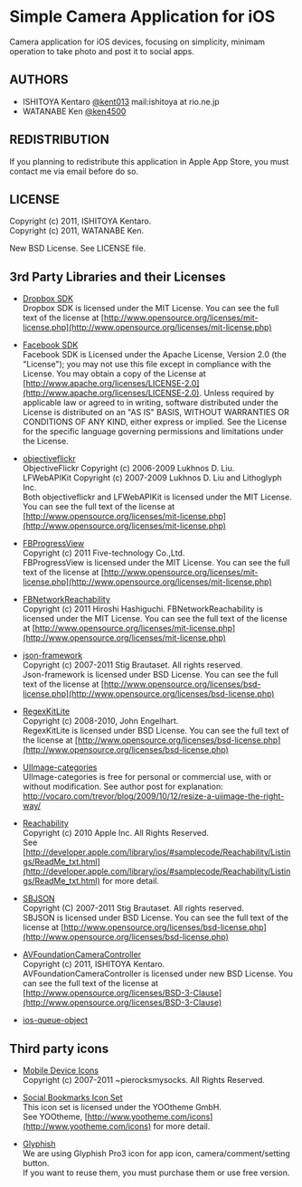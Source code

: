 Simple Camera Application for iOS
=========================================

Camera application for iOS devices, focusing on simplicity, minimam operation to take photo and post it to social apps.

AUTHORS
------------------------------------
 * ISHITOYA Kentaro [@kent013](http://twitter.com/kent013) mail:ishitoya at rio.ne.jp
 * WATANABE Ken [@ken4500](http://twitter.com/ken4500)

REDISTRIBUTION
------------------------------------
If you planning to redistribute this application in Apple App Store, you must contact me via email before do so.

LICENSE
------------------------------------
Copyright (c) 2011, ISHITOYA Kentaro.  
Copyright (c) 2011, WATANABE Ken.  

New BSD License. See LICENSE file. 

3rd Party Libraries and their Licenses
------------------------------------
 * [Dropbox SDK](https://www.dropbox.com/developers/reference/sdk)  
    Dropbox SDK is licensed under the MIT License. You can see the full text of the license at [http://www.opensource.org/licenses/mit-license.php](http://www.opensource.org/licenses/mit-license.php)

 * [Facebook SDK](https://github.com/facebook/facebook-ios-sdk)  
    Facebook SDK is Licensed under the Apache License, Version 2.0 (the "License"); you may not use this file except in compliance with the License. You may obtain a copy of the License at [http://www.apache.org/licenses/LICENSE-2.0](http://www.apache.org/licenses/LICENSE-2.0). Unless required by applicable law or agreed to in writing, software distributed under the License is distributed on an "AS IS" BASIS, WITHOUT WARRANTIES OR CONDITIONS OF ANY KIND, either express or implied. See the License for the specific language governing permissions and limitations under the License.

 * [objectiveflickr](https://github.com/lukhnos/objectiveflickr)  
    ObjectiveFlickr Copyright (c) 2006-2009 Lukhnos D. Liu.      
    LFWebAPIKit Copyright (c) 2007-2009 Lukhnos D. Liu and Lithoglyph Inc.      
    Both objectiveflickr and LFWebAPIKit is licensed under the MIT License. You can see the full text of the license at [http://www.opensource.org/licenses/mit-license.php](http://www.opensource.org/licenses/mit-license.php)

 * [FBProgressView](https://github.com/dev5tec/FBProgressView)  
    Copyright (c) 2011 Five-technology Co.,Ltd.  
    FBProgressView is licensed under the MIT License. You can see the full text of the license at [http://www.opensource.org/licenses/mit-license.php](http://www.opensource.org/licenses/mit-license.php)

 * [FBNetworkReachability](https://github.com/dev5tec/FBNetworkReachability)  
    Copyright (c) 2011 Hiroshi Hashiguchi.
    FBNetworkReachability is licensed under the MIT License. You can see the full text of the license at [http://www.opensource.org/licenses/mit-license.php](http://www.opensource.org/licenses/mit-license.php)

 * [json-framework](https://github.com/stig/json-framework/)  
    Copyright (c) 2007-2011 Stig Brautaset. All rights reserved.  
    Json-framework is licensed under BSD License. You can see the full text of the license at [http://www.opensource.org/licenses/bsd-license.php](http://www.opensource.org/licenses/bsd-license.php)

 * [RegexKitLite](http://regexkit.sourceforge.net/RegexKitLite/)  
    Copyright (c) 2008-2010, John Engelhart.  
    RegexKitLite is licensed under BSD License. You can see the full text of the license at [http://www.opensource.org/licenses/bsd-license.php](http://www.opensource.org/licenses/bsd-license.php)

 * [UIImage-categories](https://github.com/jchatard/UIImage-categories)  
    UIImage-categories is free for personal or commercial use, with or without modification.
    See author post for explanation: http://vocaro.com/trevor/blog/2009/10/12/resize-a-uiimage-the-right-way/

 * [Reachability](http://developer.apple.com/library/ios/#samplecode/Reachability/Introduction/Intro.html)  
    Copyright (c) 2010 Apple Inc. All Rights Reserved.  
    See [http://developer.apple.com/library/ios/#samplecode/Reachability/Listings/ReadMe_txt.html](http://developer.apple.com/library/ios/#samplecode/Reachability/Listings/ReadMe_txt.html) for more detail.

 * [SBJSON](https://github.com/stig/json-framework/)  
    Copyright (C) 2007-2011 Stig Brautaset. All rights reserved.  
    SBJSON is licensed under BSD License. You can see the full text of the license at [http://www.opensource.org/licenses/bsd-license.php](http://www.opensource.org/licenses/bsd-license.php)

 * [AVFoundationCameraController](https://github.com/kent013/AVFoundationCameraController)  
    Copyright (c) 2011, ISHITOYA Kentaro.  
    AVFoundationCameraController is licensed under new BSD License. You can see the full text of the license at [http://www.opensource.org/licenses/BSD-3-Clause](http://www.opensource.org/licenses/BSD-3-Clause)

 * [ios-queue-object](https://github.com/esromneb/ios-queue-object/)

Third party icons
-----------------
 * [Mobile Device Icons](http://pierocksmysocks.deviantart.com/#/d13iauj)     
    Copyright (c) 2007-2011 ~pierocksmysocks. All Rights Reserved.

 * [Social Bookmarks Icon Set](http://www.yootheme.com/icons/freebies)  
    This icon set is licensed under the YOOtheme GmbH.   
    See YOOtheme, [http://www.yootheme.com/icons](http://www.yootheme.com/icons) for more detail.

 * [Glyphish](http://glyphish.com/)  
    We are using Glyphish Pro3 icon for app icon, camera/comment/setting button.  
    If you want to reuse them, you must purchase them or use free version. 
  